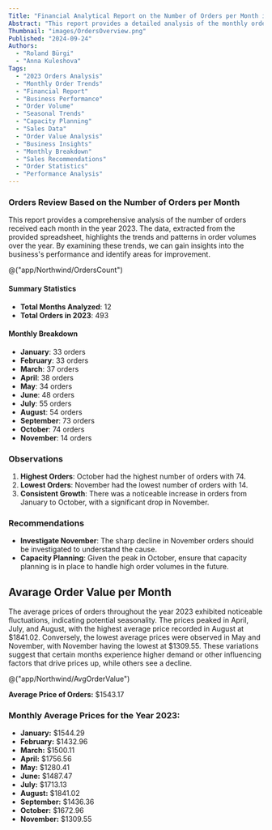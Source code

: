 ```yaml
---
Title: "Financial Analytical Report on the Number of Orders per Month in 2023"
Abstract: "This report provides a detailed analysis of the monthly order volumes for the year 2023. The report is essential for understanding the business’s performance trends and identifying areas for improvement."
Thumbnail: "images/OrdersOverview.png"
Published: "2024-09-24"
Authors:
  - "Roland Bürgi"
  - "Anna Kuleshova"
Tags:
  - "2023 Orders Analysis"
  - "Monthly Order Trends"
  - "Financial Report"
  - "Business Performance"
  - "Order Volume"
  - "Seasonal Trends"
  - "Capacity Planning"
  - "Sales Data"
  - "Order Value Analysis"
  - "Business Insights"
  - "Monthly Breakdown"
  - "Sales Recommendations"
  - "Order Statistics"
  - "Performance Analysis"
---
```


### Orders Review Based on the Number of Orders per Month

This report provides a comprehensive analysis of the number of orders received each month in the year 2023. The data, extracted from the provided spreadsheet, highlights the trends and patterns in order volumes over the year. By examining these trends, we can gain insights into the business's performance and identify areas for improvement.

@("app/Northwind/OrdersCount")

#### Summary Statistics
- **Total Months Analyzed**: 12
- **Total Orders in 2023**: 493

#### Monthly Breakdown
- **January**: 33 orders
- **February**: 33 orders
- **March**: 37 orders
- **April**: 38 orders
- **May**: 34 orders
- **June**: 48 orders
- **July**: 55 orders
- **August**: 54 orders
- **September**: 73 orders
- **October**: 74 orders
- **November**: 14 orders

### Observations
1. **Highest Orders**: October had the highest number of orders with 74.
2. **Lowest Orders**: November had the lowest number of orders with 14.
3. **Consistent Growth**: There was a noticeable increase in orders from January to October, with a significant drop in November.

### Recommendations
- **Investigate November**: The sharp decline in November orders should be investigated to understand the cause.
- **Capacity Planning**: Given the peak in October, ensure that capacity planning is in place to handle high order volumes in the future.

## Avarage Order Value per Month

The average prices of orders throughout the year 2023 exhibited noticeable fluctuations, indicating potential seasonality. The prices peaked in April, July, and August, with the highest average price recorded in August at $1841.02. Conversely, the lowest average prices were observed in May and November, with November having the lowest at $1309.55. These variations suggest that certain months experience higher demand or other influencing factors that drive prices up, while others see a decline.

@("app/Northwind/AvgOrderValue")

**Average Price of Orders:** $1543.17

### Monthly Average Prices for the Year 2023:
- **January:** $1544.29
- **February:** $1432.96
- **March:** $1500.11
- **April:** $1756.56
- **May:** $1280.41
- **June:** $1487.47
- **July:** $1713.13
- **August:** $1841.02
- **September:** $1436.36
- **October:** $1672.96
- **November:** $1309.55


